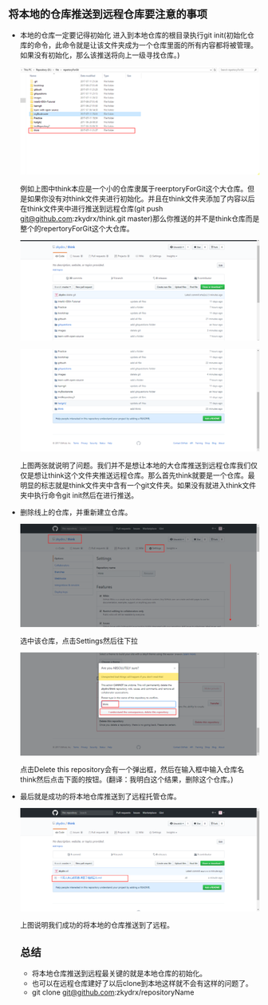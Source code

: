 ## 将本地的仓库推送到远程仓库要注意的事项

 -  本地的仓库一定要记得初始化 进入到本地仓库的根目录执行git init(初始化仓库的命令，此命令就是让该文件夹成为一个仓库里面的所有内容都将被管理。如果没有初始化，那么该推送将向上一级寻找仓库。)

    ![](https://raw.githubusercontent.com/zkydrx/images/master/think/repertory.png)

    例如上图中think本应是一个小的仓库隶属于reerptoryForGit这个大仓库。但是如果你没有对think文件夹进行初始化。并且在think文件夹添加了内容以后在think文件夹中进行推送到远程仓库(git push git@github.com:zkydrx/think.git master)那么你推送的并不是think仓库而是整个的repertoryForGit这个大仓库。

    ![](https://raw.githubusercontent.com/zkydrx/images/master/think/ex1.png)

    ![](https://raw.githubusercontent.com/zkydrx/images/master/think/ex2.png)

    上图两张就说明了问题。我们并不是想让本地的大仓库推送到远程仓库我们仅仅是想让think这个文件夹推送远程仓库。那么首先think就要是一个仓库。最明显的标志就是think文件夹中含有一个git文件夹。如果没有就进入think文件夹中执行命令git init然后在进行推送。

- 删除线上的仓库，并重新建立仓库。

  ![](https://raw.githubusercontent.com/zkydrx/images/master/think/ex3.png)

  选中该仓库，点击Settings然后往下拉

  ![](https://raw.githubusercontent.com/zkydrx/images/master/think/ex4.png)

  点击Delete this repository会有一个弹出框，然后在输入框中输入仓库名think然后点击下面的按钮。(翻译：我明白这个结果，删除这个仓库。)

- 最后就是成功的将本地仓库推送到了远程托管仓库。

  ![](https://raw.githubusercontent.com/zkydrx/images/master/think/ex5.png)

  上图说明我们成功的将本地的仓库推送到了远程。

  ## 总结

   - 将本地仓库推送到远程最关键的就是本地仓库的初始化。
   - 也可以在远程仓库建好了以后clone到本地这样就不会有这样的问题了。
   - git clone git@github.com:zkydrx/repositoryName